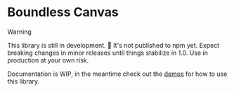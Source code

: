 # Boundless Canvas

>

> [!WARNING]
> This library is still in development. 🚧 It's not published to npm yet. Expect breaking changes in minor releases until things stabilize in 1.0. Use in production at your own risk.

Documentation is WIP, in the meantime check out the [demos](https://github.com/Little-Languages/boundless-canvas/tree/main/demo) for how to use this library.
